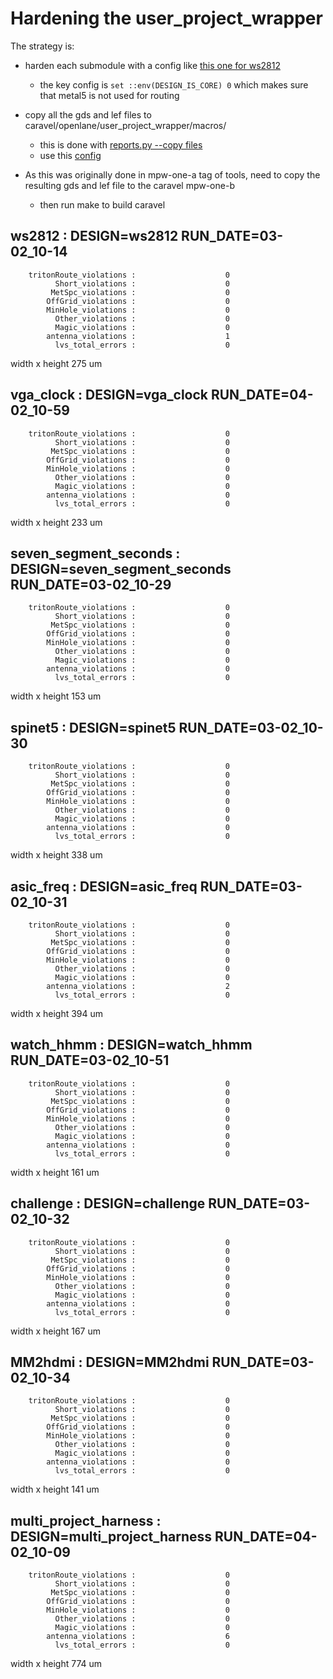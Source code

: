 # Hardening the user_project_wrapper

The strategy is:

* harden each submodule with a config like [this one for ws2812](../openlane/macroconfig/config.tcl)
    * the key config is `set ::env(DESIGN_IS_CORE) 0` which makes sure that metal5 is not used for routing

* copy all the gds and lef files to caravel/openlane/user_project_wrapper/macros/
    * this is done with [reports.py --copy files](../reports.py)
    * use this [config](../openlane/config/config.tcl)

* As this was originally done in mpw-one-a tag of tools, need to copy the resulting gds and lef file to the caravel mpw-one-b
    * then run make to build caravel
    
## ws2812 : DESIGN=ws2812 RUN_DATE=03-02_10-14

        tritonRoute_violations :                    0
              Short_violations :                    0
             MetSpc_violations :                    0
            OffGrid_violations :                    0
            MinHole_violations :                    0
              Other_violations :                    0
              Magic_violations :                    0
            antenna_violations :                    1
              lvs_total_errors :                    0

width x height 275 um

## vga_clock : DESIGN=vga_clock RUN_DATE=04-02_10-59

        tritonRoute_violations :                    0
              Short_violations :                    0
             MetSpc_violations :                    0
            OffGrid_violations :                    0
            MinHole_violations :                    0
              Other_violations :                    0
              Magic_violations :                    0
            antenna_violations :                    0
              lvs_total_errors :                    0

width x height 233 um

## seven_segment_seconds : DESIGN=seven_segment_seconds RUN_DATE=03-02_10-29

        tritonRoute_violations :                    0
              Short_violations :                    0
             MetSpc_violations :                    0
            OffGrid_violations :                    0
            MinHole_violations :                    0
              Other_violations :                    0
              Magic_violations :                    0
            antenna_violations :                    0
              lvs_total_errors :                    0

width x height 153 um

## spinet5 : DESIGN=spinet5 RUN_DATE=03-02_10-30

        tritonRoute_violations :                    0
              Short_violations :                    0
             MetSpc_violations :                    0
            OffGrid_violations :                    0
            MinHole_violations :                    0
              Other_violations :                    0
              Magic_violations :                    0
            antenna_violations :                    0
              lvs_total_errors :                    0

width x height 338 um

## asic_freq : DESIGN=asic_freq RUN_DATE=03-02_10-31

        tritonRoute_violations :                    0
              Short_violations :                    0
             MetSpc_violations :                    0
            OffGrid_violations :                    0
            MinHole_violations :                    0
              Other_violations :                    0
              Magic_violations :                    0
            antenna_violations :                    2
              lvs_total_errors :                    0

width x height 394 um

## watch_hhmm : DESIGN=watch_hhmm RUN_DATE=03-02_10-51

        tritonRoute_violations :                    0
              Short_violations :                    0
             MetSpc_violations :                    0
            OffGrid_violations :                    0
            MinHole_violations :                    0
              Other_violations :                    0
              Magic_violations :                    0
            antenna_violations :                    0
              lvs_total_errors :                    0

width x height 161 um

## challenge : DESIGN=challenge RUN_DATE=03-02_10-32

        tritonRoute_violations :                    0
              Short_violations :                    0
             MetSpc_violations :                    0
            OffGrid_violations :                    0
            MinHole_violations :                    0
              Other_violations :                    0
              Magic_violations :                    0
            antenna_violations :                    0
              lvs_total_errors :                    0

width x height 167 um

## MM2hdmi : DESIGN=MM2hdmi RUN_DATE=03-02_10-34

        tritonRoute_violations :                    0
              Short_violations :                    0
             MetSpc_violations :                    0
            OffGrid_violations :                    0
            MinHole_violations :                    0
              Other_violations :                    0
              Magic_violations :                    0
            antenna_violations :                    0
              lvs_total_errors :                    0

width x height 141 um

## multi_project_harness : DESIGN=multi_project_harness RUN_DATE=04-02_10-09

        tritonRoute_violations :                    0
              Short_violations :                    0
             MetSpc_violations :                    0
            OffGrid_violations :                    0
            MinHole_violations :                    0
              Other_violations :                    0
              Magic_violations :                    0
            antenna_violations :                    6
              lvs_total_errors :                    0

width x height 774 um

